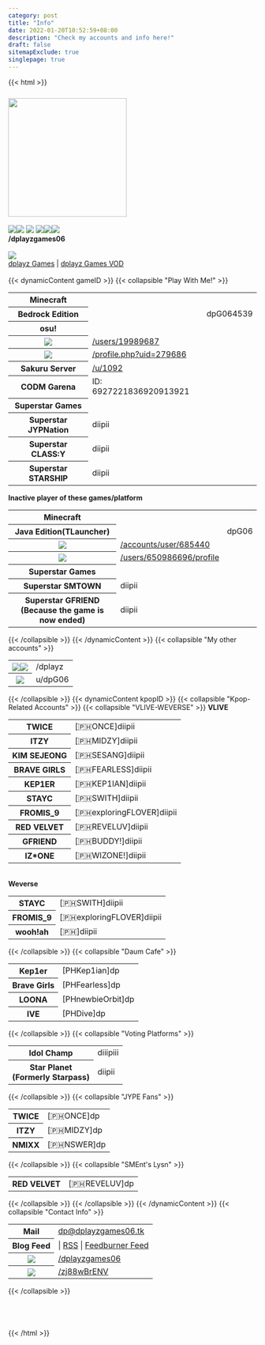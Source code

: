```yaml
---
category: post
title: "Info"
date: 2022-01-20T10:52:59+08:00
description: "Check my accounts and info here!"
draft: false
sitemapExclude: true
singlepage: true
---
```

{{< html >}}
<div id="pagecontent border">
			<img src="/images/logo.png" width="240px" class="style-exclude"style="margin-top:2%;">	
		</div>
		<br>
		<a href="https://facebook.com/dplayzgames06" target="_parent"><img src="/images/fb.png"></a><a href="https://twitch.tv/dplayzgames06" target="_parent"><img src="/images/twch.png"></a> <a href="https://medal.tv/u/dplayzgames06"><img src="/images/medal.png"></a> <a href="https://twitter.com/dplayzgames06" target="_parent"><img src="/images/twt.png"></a><a href="https://tiktok.com/dplayzgames06" target="_parent"><img src="/images/tktk.png"></a><a href="https://instagram.com/dplayzgames06" target="_parent"><img src="/images/ig.png"></a><br>
		<b>/dplayzgames06</b><br><br>
		<img src="/images/yt.png"><br>
		<a href="https://youtube.com/channel/UCNTjCvAvlLzmEKIZQ5BpoGQ" target="_parent">dplayz Games</a> | <a href="https://youtube.com/channel/UCRYtnbYg1N9AKS7LQ88N5Qg" target="_parent">dplayz Games VOD</a><br><br>
		{{< dynamicContent gameID >}}
			{{< collapsible "Play With Me!" >}}
				<table style="margin-left:auto; margin-right:auto;" class="no-table-border">
					<tr style="border-bottom:none;"><th>Minecraft</th></tr>
					<tr style="border-top:none; border-bottom:none;"><th>Bedrock Edition</th><td><td>dpG064539</td></tr>
					<tr style="border-bottom:none;"><th>osu!</th></tr>
					<tr style="border-top:none; border-bottom:none;"><th><img src="/images/osu.png"></th><td><a href="https://osu.ppy.sh/users/19989687">/users/19989687</a></td></tr>
					<tr style="border-top:none; border-bottom:none;"><th><img src="/images/osudroid.png"></th><td><a href="https://osudroid.moe/profile.php?uid=279686">/profile.php?uid=279686</a></td></tr>
					<tr style="border-top:none;"><th>Sakuru Server</th><td><a href="https://sakuru.pw/u/1092">/u/1092</a></td></tr>
					<tr><th>CODM Garena</th><td>ID: 6927221836920913921</td></tr>
					<tr style="border-bottom:none;"><th>Superstar Games</th></tr>
					<tr style="border-top:none; border-bottom:none;"><th>Superstar JYPNation</th><td>diipii</td></tr>
					<tr style="border-top:none; border-bottom:none;"><th>Superstar CLASS:Y</th><td>diipii</td></tr>
					<tr style="border-top:none;"><th>Superstar STARSHIP</th><td>diipii</td></tr>	
				</table>
				<b>Inactive player of these games/platform</b>
				<table style="margin-left:auto; margin-right:auto;" class="no-table-border">
					<tr style="border-bottom:none;"><th>Minecraft</th></tr>
					<tr style="border-top:none;"><th>Java Edition(TLauncher)</th><td><td>dpG06</td></tr>
					<tr><th><img src="/images/malody.png"></th><td><a href="http://m.mugzone.net/accounts/user/685440">/accounts/user/685440</a></td></tr>
					<tr><th><img src="/images/rblx.png"></th><td><a href="https://www.roblox.com/users/650986696/profile">/users/650986696/profile</a></td></tr>
					<tr><th>Superstar Games</th></tr>
					<tr style="border-top:none; border-bottom:none;"><th>Superstar SMTOWN</th><td>diipii</td></tr>
					<tr style="border-top:none;"><th>Superstar GFRIEND<br>(Because the game is now ended)</th><td>diipii</td></tr>
				</table>
			{{< /collapsible >}}
		{{< /dynamicContent >}}
		{{< collapsible "My other accounts" >}}
				<table style="margin-left:auto; margin-right:auto;" class="no-table-border">
					<tr><th><a href="https://github.com/dplayz" target="_parent"><img src="/images/gh.png"></a><a href="https://gitlab.com/dplayz" target="_parent"><img src="/images/glb.png"></a></th><td>/dplayz</td></tr>
					<tr><th><a href="https://reddit.com/u/dpG06" target="_parent"><img src="/images/reddit.png"></a></a></th><td>u/dpG06</td></tr>
				</table>
		{{< /collapsible >}}
		{{< dynamicContent kpopID >}}
			{{< collapsible "Kpop-Related Accounts" >}}
				{{< collapsible "VLIVE-WEVERSE" >}}
					<b>VLIVE</b>
					<table style="margin-left:auto; margin-right:auto;" class="no-table-border">
					<tr><th>TWICE</th><td>[🇵🇭ONCE]diipii</td></tr>
					<tr><th>ITZY</th><td>[🇵🇭MIDZY]diipii</td></tr>
					<tr><th>KIM SEJEONG</th><td>[🇵🇭SESANG]diipii</td></tr>
					<tr><th>BRAVE GIRLS</th><td>[🇵🇭FEARLESS]diipii</td></tr>
					<tr><th>KEP1ER</th><td>[🇵🇭KEP1IAN]diipii</td></tr>
					<tr><th>STAYC</th><td>[🇵🇭SWITH]diipii</td></tr>
					<tr><th>FROMIS_9</th><td>[🇵🇭exploringFLOVER]diipii</td></tr>
					<tr><th>RED VELVET</th><td>[🇵🇭REVELUV]diipii</td></tr>
					<tr><th>GFRIEND</th><td>[🇵🇭BUDDY!]diipii</td></tr>
					<tr><th>IZ*ONE</th><td>[🇵🇭WIZONE!]diipii</td></tr>
					</table><br>
					<b>Weverse</b>
					<table style="margin-left:auto; margin-right:auto;" class="no-table-border">
					<tr><th>STAYC</th><td>[🇵🇭SWITH]diipii</td></tr>
					<tr><th>FROMIS_9</th><td>[🇵🇭exploringFLOVER]diipii</td></tr>
					<tr><th>wooh!ah</th><td>[🇵🇭]diipii</td></tr>
					</table>
				{{< /collapsible >}}
				{{< collapsible "Daum Cafe" >}}
					<table style="margin-left:auto; margin-right:auto;" class="no-table-border">
					<tr><th>Kep1er</th><td>[PHKep1ian]dp</td></tr>
					<tr><th>Brave Girls</th><td>[PHFearless]dp</td></tr>
					<tr><th>LOONA</th><td>[PHnewbieOrbit]dp</td></tr>
					<tr><th>IVE</th><td>[PHDive]dp</td></tr>
					</table>
				{{< /collapsible >}}
				{{< collapsible "Voting Platforms" >}}
					<table style="margin-left:auto; margin-right:auto;" class="no-table-border">
						<tr><th>Idol Champ</th><td>diiipiii</td></tr>
						<tr><th>Star Planet<br>(Formerly Starpass)</th><td>diipii</td></tr>
					</table>
				{{< /collapsible >}}
				{{< collapsible "JYPE Fans" >}}
					<table style="margin-left:auto; margin-right:auto;" class="no-table-border">
						<tr><th>TWICE</th><td> [🇵🇭ONCE]dp</td></tr>
						<tr><th>ITZY</th><td>[🇵🇭MIDZY]dp</td></tr>
						<tr><th>NMIXX</th><td>[🇵🇭NSWER]dp</td></tr>
						</table>
				{{< /collapsible >}}
				{{< collapsible "SMEnt's Lysn" >}}
					<table style="margin-left:auto; margin-right:auto;" class="no-table-border">
						<tr><th>RED VELVET</th><td>[🇵🇭REVELUV]dp</td></tr>
					</table>
				{{< /collapsible >}}
			{{< /collapsible >}}
		{{< /dynamicContent >}}
		{{< collapsible "Contact Info" >}}
			<table style="margin-left:auto; margin-right:auto;" class="no-table-border">
				<tr><th>Mail</th><td><a href="mailto:dp@dplayzgames06.tk">dp@dplayzgames06.tk</a></td></tr>
				<tr><th>Blog Feed</th><td>| <a href="/blog/index.xml">RSS</a> | <a href="http://feeds.feedburner.com/dplayzgamesblog">Feedburner Feed</a></td></tr>
				<tr><th><img src="../images/msgr.png"></th><td><a href="http://m.me/dplayzgames06">/dplayzgames06</a></td></tr>
				<tr><th><img src="../images/dscrd.png"></th><td><a href="https://discord.gg/zj88wBrENV">/zj88wBrENV</a></td></tr>
			</table>
		{{< /collapsible >}}
	<br>
	<br>
	<br>
	<br>
	<br>
	</div>
{{< /html >}}
